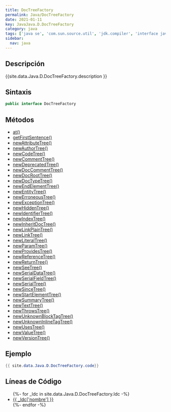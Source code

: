 ```yaml
---
title: DocTreeFactory
permalink: Java/DocTreeFactory
date: 2021-01-11
key: JavaJava.D.DocTreeFactory
category: java
tags: ['java se', 'com.sun.source.util', 'jdk.compiler', 'interface java', 'Java 9']
sidebar: 
  nav: java
---
```


## Descripción
{{site.data.Java.D.DocTreeFactory.description }}

## Sintaxis
~~~java
public interface DocTreeFactory
~~~

## Métodos
* [at()](/Java/DocTreeFactory/at)
* [getFirstSentence()](/Java/DocTreeFactory/getFirstSentence)
* [newAttributeTree()](/Java/DocTreeFactory/newAttributeTree)
* [newAuthorTree()](/Java/DocTreeFactory/newAuthorTree)
* [newCodeTree()](/Java/DocTreeFactory/newCodeTree)
* [newCommentTree()](/Java/DocTreeFactory/newCommentTree)
* [newDeprecatedTree()](/Java/DocTreeFactory/newDeprecatedTree)
* [newDocCommentTree()](/Java/DocTreeFactory/newDocCommentTree)
* [newDocRootTree()](/Java/DocTreeFactory/newDocRootTree)
* [newDocTypeTree()](/Java/DocTreeFactory/newDocTypeTree)
* [newEndElementTree()](/Java/DocTreeFactory/newEndElementTree)
* [newEntityTree()](/Java/DocTreeFactory/newEntityTree)
* [newErroneousTree()](/Java/DocTreeFactory/newErroneousTree)
* [newExceptionTree()](/Java/DocTreeFactory/newExceptionTree)
* [newHiddenTree()](/Java/DocTreeFactory/newHiddenTree)
* [newIdentifierTree()](/Java/DocTreeFactory/newIdentifierTree)
* [newIndexTree()](/Java/DocTreeFactory/newIndexTree)
* [newInheritDocTree()](/Java/DocTreeFactory/newInheritDocTree)
* [newLinkPlainTree()](/Java/DocTreeFactory/newLinkPlainTree)
* [newLinkTree()](/Java/DocTreeFactory/newLinkTree)
* [newLiteralTree()](/Java/DocTreeFactory/newLiteralTree)
* [newParamTree()](/Java/DocTreeFactory/newParamTree)
* [newProvidesTree()](/Java/DocTreeFactory/newProvidesTree)
* [newReferenceTree()](/Java/DocTreeFactory/newReferenceTree)
* [newReturnTree()](/Java/DocTreeFactory/newReturnTree)
* [newSeeTree()](/Java/DocTreeFactory/newSeeTree)
* [newSerialDataTree()](/Java/DocTreeFactory/newSerialDataTree)
* [newSerialFieldTree()](/Java/DocTreeFactory/newSerialFieldTree)
* [newSerialTree()](/Java/DocTreeFactory/newSerialTree)
* [newSinceTree()](/Java/DocTreeFactory/newSinceTree)
* [newStartElementTree()](/Java/DocTreeFactory/newStartElementTree)
* [newSummaryTree()](/Java/DocTreeFactory/newSummaryTree)
* [newTextTree()](/Java/DocTreeFactory/newTextTree)
* [newThrowsTree()](/Java/DocTreeFactory/newThrowsTree)
* [newUnknownBlockTagTree()](/Java/DocTreeFactory/newUnknownBlockTagTree)
* [newUnknownInlineTagTree()](/Java/DocTreeFactory/newUnknownInlineTagTree)
* [newUsesTree()](/Java/DocTreeFactory/newUsesTree)
* [newValueTree()](/Java/DocTreeFactory/newValueTree)
* [newVersionTree()](/Java/DocTreeFactory/newVersionTree)

## Ejemplo
~~~java
{{ site.data.Java.D.DocTreeFactory.code}}
~~~

## Líneas de Código
<ul>
{%- for _ldc in site.data.Java.D.DocTreeFactory.ldc -%}
   <li>
       <a href="{{_ldc['url'] }}">{{ _ldc['nombre'] }}</a>
   </li>
{%- endfor -%}
</ul>
